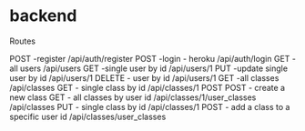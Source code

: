 # backend

Routes

POST -register
/api/auth/register
POST -login - heroku
/api/auth/login
GET -all users
/api/users
GET -single user by id
/api/users/1
PUT -update single user by id
/api/users/1
DELETE - user by id
/api/users/1
GET -all classes
/api/classes
GET - single class by id
/api/classes/1
POST POST - create a new class
GET - all classes by user id
/api/classes/1/user_classes
/api/classes
PUT - single class by id
/api/classes/1
POST - add a class to a specific user id
/api/classes/user_classes
